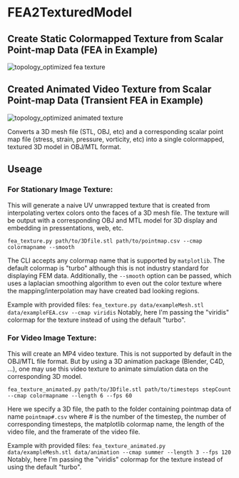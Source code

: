 # FEA2TexturedModel

## Create Static Colormapped Texture from Scalar Point-map Data (FEA in Example)
![topology_optimized fea texture](https://github.com/ddm-j/FEA2TexturedModel/blob/master/demo/texturedModelRender.png)

## Created Animated Video Texture from Scalar Point-map Data (Transient FEA in Example)
![topology_optimized animated texture](https://github.com/ddm-j/FEA2TexturedModel/blob/master/demo/animatedModelRender.gif)

Converts a 3D mesh file (STL, OBJ, etc) and a corresponding scalar point map file (stress, strain, pressure, vorticity, etc) into a single colormapped, textured 3D model in OBJ/MTL format. 

## Useage

### For Stationary Image Texture: 
This will generate a naive UV unwrapped texture that is created from interpolating vertex colors onto the faces of a 3D mesh file. The texture will be output with a corresponding OBJ and MTL model for 3D display and embedding in pressentations, web, etc.

`fea_texture.py path/to/3Dfile.stl path/to/pointmap.csv --cmap colormapname --smooth`

The CLI accepts any colormap name that is supported by `matplotlib`. The default colormap is "turbo" although this is not industry standard for displaying FEM data. Additionally, the `--smooth` option can be passed, which uses a laplacian smoothing algorithm to even out the color texture where the mapping/interpolation may have created bad looking regions.

Example with provided files:
`fea_texture.py data/exampleMesh.stl data/exampleFEA.csv --cmap viridis`
Notably, here I'm passing the "viridis" colormap for the texture instead of using the default "turbo".

### For Video Image Texture: 
This will create an MP4 video texture. This is not supported by default in the OBJ/MTL file format. But by using a 3D animation package (Blender, C4D, ...), one may use this video texture to animate simulation data on the corresponding 3D model.

`fea_texture_animated.py path/to/3Dfile.stl path/to/timesteps stepCount --cmap colormapname --length 6 --fps 60`

Here we specify a 3D file, the path to the folder containing pointmap data of name `pointmap#.csv` where # is the number of the timestep, the number of corresponding timesteps, the matplotlib colormap name, the length of the video file, and the framerate of the video file. 

Example with provided files:
`fea_texture_animated.py data/exampleMesh.stl data/animation --cmap summer --length 3 --fps 120`
Notably, here I'm passing the "viridis" colormap for the texture instead of using the default "turbo".
